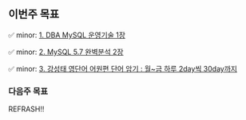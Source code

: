 ## 이번주 목표
✅ minor: [1. DBA MySQL 운영기술 1장 ](https://www.notion.so/1-MySQL-f7d906a7924d43c2ae9b9aa80dfeef88)

✅ minor: [2. MySQL 5.7 완벽분석 2장](https://www.notion.so/2-Replication-302186103be04e17b2b47117ccc94cbb)

✅ minor: [3. 강성태 영단어 어원편 단어 암기 : 월~금 하루 2day씩 30day까지](https://www.notion.so/week04-1956c95e60fb43eaaa7d0c9846740e64)

### 다음주 목표

REFRASH!!

